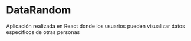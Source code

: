 # DataRandom
Aplicación realizada en React  donde los usuarios pueden visualizar datos específicos de otras personas
